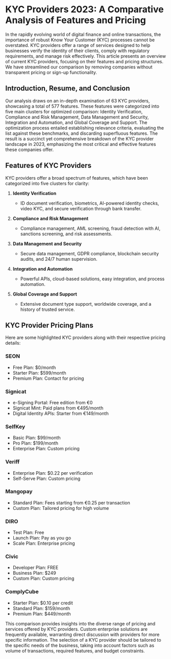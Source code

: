 # KYC Providers 2023: A Comparative Analysis of Features and Pricing

In the rapidly evolving world of digital finance and online transactions, the importance of robust Know Your Customer (KYC) processes cannot be overstated. KYC providers offer a range of services designed to help businesses verify the identity of their clients, comply with regulatory requirements, and manage risk effectively. This article presents an overview of current KYC providers, focusing on their features and pricing structures. We have streamlined our comparison by removing companies without transparent pricing or sign-up functionality.

## Introduction, Resume, and Conclusion
Our analysis draws on an in-depth examination of 63 KYC providers, showcasing a total of 577 features. These features were categorized into five main clusters for optimized comparison: Identity Verification, Compliance and Risk Management, Data Management and Security, Integration and Automation, and Global Coverage and Support. The optimization process entailed establishing relevance criteria, evaluating the list against these benchmarks, and discarding superfluous features. The result is a succinct yet comprehensive breakdown of the KYC provider landscape in 2023, emphasizing the most critical and effective features these companies offer.

## Features of KYC Providers

KYC providers offer a broad spectrum of features, which have been categorized into five clusters for clarity:

1. **Identity Verification**
   - ID document verification, biometrics, AI-powered identity checks, video KYC, and secure verification through bank transfer.

2. **Compliance and Risk Management**
   - Compliance management, AML screening, fraud detection with AI, sanctions screening, and risk assessments.

3. **Data Management and Security**
   - Secure data management, GDPR compliance, blockchain security audits, and 24/7 human supervision.

4. **Integration and Automation**
   - Powerful APIs, cloud-based solutions, easy integration, and process automation.

5. **Global Coverage and Support**
   - Extensive document type support, worldwide coverage, and a history of trusted service.

## KYC Provider Pricing Plans

Here are some highlighted KYC providers along with their respective pricing details:

### SEON
- Free Plan: $0/month
- Starter Plan: $599/month
- Premium Plan: Contact for pricing

### Signicat
- e-Signing Portal: Free edition from €0
- Signicat Mint: Paid plans from €495/month
- Digital Identity APIs: Starter from €149/month

### SelfKey
- Basic Plan: $99/month
- Pro Plan: $199/month
- Enterprise Plan: Custom pricing

### Veriff
- Enterprise Plan: $0.22 per verification
- Self-Serve Plan: Custom pricing

### Mangopay
- Standard Plan: Fees starting from €0.25 per transaction
- Custom Plan: Tailored pricing for high volume

### DIRO
- Test Plan: Free
- Launch Plan: Pay as you go
- Scale Plan: Enterprise pricing

### Civic
- Developer Plan: FREE
- Business Plan: $249
- Custom Plan: Custom pricing

### ComplyCube
- Starter Plan: $0.10 per credit
- Standard Plan: $159/month
- Premium Plan: $449/month

This comparison provides insights into the diverse range of pricing and services offered by KYC providers. Custom enterprise solutions are frequently available, warranting direct discussion with providers for more specific information. The selection of a KYC provider should be tailored to the specific needs of the business, taking into account factors such as volume of transactions, required features, and budget constraints.